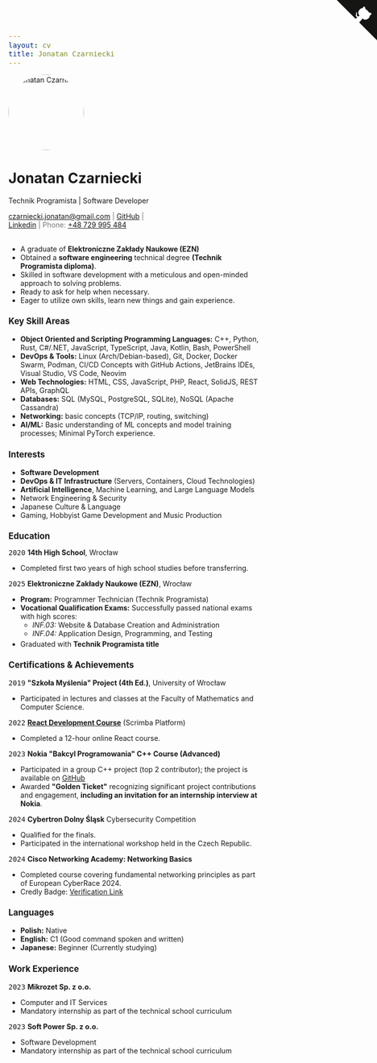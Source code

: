 ```yaml
---
layout: cv
title: Jonatan Czarniecki
---
```

<style>
code {
  font-size: 1em;
}
h1 {
  font-size: 2em;
}
h2, h3, h4 {
  font-size: 1.2em;
}

li > ul {
  margin-bottom: 0.25em;
}

#webaddress {
  font-size: 1em;
  color: #777;
  /* workaround for github.com/elipapa/markdown-cv/issues/133 */
  width: 65%; 
}
</style>

<img src="media/photo.jpg" alt="Jonatan Czarniecki" height=150 width=150 style="border-radius: 50%; object-fit: contain">

# Jonatan Czarniecki
Technik Programista | Software Developer

<div id="webaddress">
  <a href="mailto:czarniecki.jonatan@gmail.com">czarniecki.jonatan@gmail.com</a>
  | <a href="https://github.com/papaj-na-wrotkach">GitHub</a>
  | <a href="https://linkedin.com/in/jonatan-czarniecki">Linkedin</a>
  | Phone: <a href="tel:+48-729-995-484">+48 729 995 484</a>
</div>

<br>

- A graduate of **Elektroniczne Zakłady Naukowe (EZN)**
- Obtained a **software engineering** technical degree **(Technik Programista diploma)**.
- Skilled in software development with a meticulous and open-minded approach to solving problems.
- Ready to ask for help when necessary.
- Eager to utilize own skills, learn new things and gain experience.

### Key Skill Areas

- **Object Oriented and Scripting Programming Languages:** C++, Python, Rust, C#/.NET, JavaScript, TypeScript, Java, Kotlin, Bash, PowerShell
- **DevOps & Tools:** Linux (Arch/Debian-based), Git, Docker, Docker Swarm, Podman, CI/CD Concepts with GitHub Actions, JetBrains IDEs, Visual Studio, VS Code, Neovim
- **Web Technologies:** HTML, CSS, JavaScript, PHP, React, SolidJS, REST APIs, GraphQL
- **Databases:** SQL (MySQL, PostgreSQL, SQLite), NoSQL (Apache Cassandra)
- **Networking:** basic concepts (TCP/IP, routing, switching)
- **AI/ML:** Basic understanding of ML concepts and model training processes; Minimal PyTorch experience.

### Interests

- **Software Development**
- **DevOps & IT Infrastructure** (Servers, Containers, Cloud Technologies)
- **Artificial Intelligence**, Machine Learning, and Large Language Models
- Network Engineering & Security 
- Japanese Culture & Language
- Gaming, Hobbyist Game Development and Music Production 

## Education

`2020`
__14th High School__, Wrocław
- Completed first two years of high school studies before transferring.

`2025`
__Elektroniczne Zakłady Naukowe (EZN)__, Wrocław
- **Program:** Programmer Technician (Technik Programista)
- **Vocational Qualification Exams:** Successfully passed national exams with high scores:
  - *INF.03:* Website & Database Creation and Administration
  - *INF.04:* Application Design, Programming, and Testing
- Graduated with **Technik Programista title**

### Certifications & Achievements

`2019`
__"Szkoła Myślenia" Project (4th Ed.)__, University of Wrocław
- Participated in lectures and classes at the Faculty of Mathematics and Computer Science.

`2022`
__[React Development Course](https://scrimba.com/learn/learnreact)__ (Scrimba Platform)
- Completed a 12-hour online React course.

`2023`
__Nokia "Bakcyl Programowania" C++ Course (Advanced)__
- Participated in a group C++ project (top 2 contributor); the project is available on [GitHub](https://github.com/mnurzyns/ParkSpaceSharing)
- Awarded **"Golden Ticket"** recognizing significant project contributions and engagement, **including an invitation for an internship interview at Nokia**.

`2024`
__Cybertron Dolny Śląsk__ Cybersecurity Competition
- Qualified for the finals.
- Participated in the international workshop held in the Czech Republic.

`2024`
__Cisco Networking Academy: Networking Basics__
- Completed course covering fundamental networking principles as part of European CyberRace 2024.
- Credly Badge: [Verification Link](https://www.credly.com/badges/86eb3d63-7c3e-4d41-a18b-5d1a1fa532ac/public_url)

### Languages
- **Polish:** Native
- **English:** C1 (Good command spoken and written)
- **Japanese:** Beginner (Currently studying)

### Work Experience

`2023`
__Mikrozet Sp. z o.o.__
- Computer and IT Services
- Mandatory internship as part of the technical school curriculum

`2023`
__Soft Power Sp. z o.o.__
- Software Development
- Mandatory internship as part of the technical school curriculum

<!-- taken from github.com/tholman/github-corners -->

<div><a href="https://github.com/papaj-na-wrotkach/markdown-cv" id="ghbutton" class="github-corner" aria-label="Zobacz kod źródłowy na GitHub" title="Zobacz kod źródłowy na GitHub"><svg width="80" height="80" viewBox="0 0 250 250" style="fill:#151513; color:#fff; position: absolute; top: 0; border: 0; right: 0;" aria-hidden="true"><path d="M0,0 L115,115 L130,115 L142,142 L250,250 L250,0 Z"/><path d="M128.3,109.0 C113.8,99.7 119.0,89.6 119.0,89.6 C122.0,82.7 120.5,78.6 120.5,78.6 C119.2,72.0 123.4,76.3 123.4,76.3 C127.3,80.9 125.5,87.3 125.5,87.3 C122.9,97.6 130.6,101.9 134.4,103.2" fill="currentColor" style="transform-origin: 130px 106px;" class="octo-arm"/><path d="M115.0,115.0 C114.9,115.1 118.7,116.5 119.8,115.4 L133.7,101.6 C136.9,99.2 139.9,98.4 142.2,98.6 C133.8,88.0 127.5,74.4 143.8,58.0 C148.5,53.4 154.0,51.2 159.7,51.0 C160.3,49.4 163.2,43.6 171.4,40.1 C171.4,40.1 176.1,42.5 178.8,56.2 C183.1,58.6 187.2,61.8 190.9,65.4 C194.5,69.0 197.7,73.2 200.1,77.6 C213.8,80.2 216.3,84.9 216.3,84.9 C212.7,93.1 206.9,96.0 205.4,96.6 C205.1,102.4 203.0,107.8 198.3,112.5 C181.9,128.9 168.3,122.5 157.7,114.1 C157.9,116.9 156.7,120.9 152.7,124.9 L141.0,136.5 C139.8,137.7 141.6,141.9 141.8,141.8 Z" fill="currentColor" class="octo-body"/></svg></a><style>.github-corner:hover .octo-arm{animation:octocat-wave 560ms ease-in-out}@keyframes octocat-wave{0%,100%{transform:rotate(0)}20%,60%{transform:rotate(-25deg)}40%,80%{transform:rotate(10deg)}}@media (max-width:500px){.github-corner:hover .octo-arm{animation:none}.github-corner .octo-arm{animation:octocat-wave 560ms ease-in-out}}</style></div>

<!-- ### Footer

Last updated: April 2025 -->
